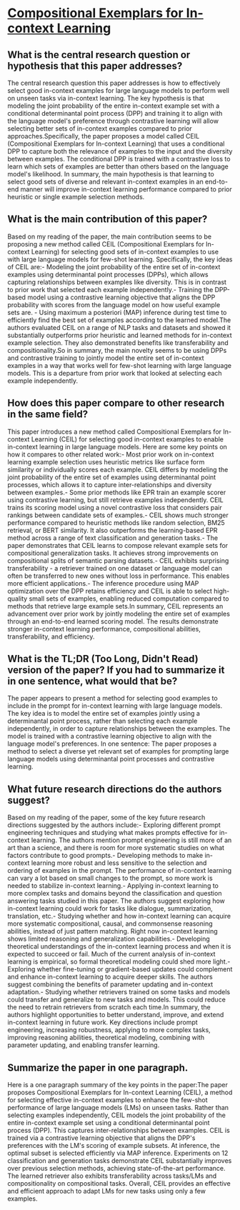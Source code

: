 # [Compositional Exemplars for In-context Learning](https://arxiv.org/abs/2302.05698)

## What is the central research question or hypothesis that this paper addresses?

The central research question this paper addresses is how to effectively select good in-context examples for large language models to perform well on unseen tasks via in-context learning. The key hypothesis is that modeling the joint probability of the entire in-context example set with a conditional determinantal point process (DPP) and training it to align with the language model's preference through contrastive learning will allow selecting better sets of in-context examples compared to prior approaches.Specifically, the paper proposes a model called CEIL (Compositional Exemplars for In-context Learning) that uses a conditional DPP to capture both the relevance of examples to the input and the diversity between examples. The conditional DPP is trained with a contrastive loss to learn which sets of examples are better than others based on the language model's likelihood. In summary, the main hypothesis is that learning to select good sets of diverse and relevant in-context examples in an end-to-end manner will improve in-context learning performance compared to prior heuristic or single example selection methods.


## What is the main contribution of this paper?

Based on my reading of the paper, the main contribution seems to be proposing a new method called CEIL (Compositional Exemplars for In-context Learning) for selecting good sets of in-context examples to use with large language models for few-shot learning. Specifically, the key ideas of CEIL are:- Modeling the joint probability of the entire set of in-context examples using determinantal point processes (DPPs), which allows capturing relationships between examples like diversity. This is in contrast to prior work that selected each example independently.- Training the DPP-based model using a contrastive learning objective that aligns the DPP probability with scores from the language model on how useful example sets are. - Using maximum a posteriori (MAP) inference during test time to efficiently find the best set of examples according to the learned model.The authors evaluated CEIL on a range of NLP tasks and datasets and showed it substantially outperforms prior heuristic and learned methods for in-context example selection. They also demonstrated benefits like transferability and compositionality.So in summary, the main novelty seems to be using DPPs and contrastive training to jointly model the entire set of in-context examples in a way that works well for few-shot learning with large language models. This is a departure from prior work that looked at selecting each example independently.


## How does this paper compare to other research in the same field?

This paper introduces a new method called Compositional Exemplars for In-context Learning (CEIL) for selecting good in-context examples to enable in-context learning in large language models. Here are some key points on how it compares to other related work:- Most prior work on in-context learning example selection uses heuristic metrics like surface form similarity or individually scores each example. CEIL differs by modeling the joint probability of the entire set of examples using determinantal point processes, which allows it to capture inter-relationships and diversity between examples.- Some prior methods like EPR train an example scorer using contrastive learning, but still retrieve examples independently. CEIL trains its scoring model using a novel contrastive loss that considers pair rankings between candidate sets of examples.- CEIL shows much stronger performance compared to heuristic methods like random selection, BM25 retrieval, or BERT similarity. It also outperforms the learning-based EPR method across a range of text classification and generation tasks.- The paper demonstrates that CEIL learns to compose relevant example sets for compositional generalization tasks. It achieves strong improvements on compositional splits of semantic parsing datasets.- CEIL exhibits surprising transferability - a retriever trained on one dataset or language model can often be transferred to new ones without loss in performance. This enables more efficient applications.- The inference procedure using MAP optimization over the DPP retains efficiency and CEIL is able to select high-quality small sets of examples, enabling reduced computation compared to methods that retrieve large example sets.In summary, CEIL represents an advancement over prior work by jointly modeling the entire set of examples through an end-to-end learned scoring model. The results demonstrate stronger in-context learning performance, compositional abilities, transferability, and efficiency.


## What is the TL;DR (Too Long, Didn't Read) version of the paper? If you had to summarize it in one sentence, what would that be?

The paper appears to present a method for selecting good examples to include in the prompt for in-context learning with large language models. The key idea is to model the entire set of examples jointly using a determinantal point process, rather than selecting each example independently, in order to capture relationships between the examples. The model is trained with a contrastive learning objective to align with the language model's preferences. In one sentence: The paper proposes a method to select a diverse yet relevant set of examples for prompting large language models using determinantal point processes and contrastive learning.


## What future research directions do the authors suggest?

Based on my reading of the paper, some of the key future research directions suggested by the authors include:- Exploring different prompt engineering techniques and studying what makes prompts effective for in-context learning. The authors mention prompt engineering is still more of an art than a science, and there is room for more systematic studies on what factors contribute to good prompts.- Developing methods to make in-context learning more robust and less sensitive to the selection and ordering of examples in the prompt. The performance of in-context learning can vary a lot based on small changes to the prompt, so more work is needed to stabilize in-context learning.- Applying in-context learning to more complex tasks and domains beyond the classification and question answering tasks studied in this paper. The authors suggest exploring how in-context learning could work for tasks like dialogue, summarization, translation, etc.- Studying whether and how in-context learning can acquire more systematic compositional, causal, and commonsense reasoning abilities, instead of just pattern matching. Right now in-context learning shows limited reasoning and generalization capabilities.- Developing theoretical understandings of the in-context learning process and when it is expected to succeed or fail. Much of the current analysis of in-context learning is empirical, so formal theoretical modeling could shed more light.- Exploring whether fine-tuning or gradient-based updates could complement and enhance in-context learning to acquire deeper skills. The authors suggest combining the benefits of parameter updating and in-context adaptation.- Studying whether retrievers trained on some tasks and models could transfer and generalize to new tasks and models. This could reduce the need to retrain retrievers from scratch each time.In summary, the authors highlight opportunities to better understand, improve, and extend in-context learning in future work. Key directions include prompt engineering, increasing robustness, applying to more complex tasks, improving reasoning abilities, theoretical modeling, combining with parameter updating, and enabling transfer learning.


## Summarize the paper in one paragraph.

Here is a one paragraph summary of the key points in the paper:The paper proposes Compositional Exemplars for In-context Learning (CEIL), a method for selecting effective in-context examples to enhance the few-shot performance of large language models (LMs) on unseen tasks. Rather than selecting examples independently, CEIL models the joint probability of the entire in-context example set using a conditional determinantal point process (DPP). This captures inter-relationships between examples. CEIL is trained via a contrastive learning objective that aligns the DPP's preferences with the LM's scoring of example subsets. At inference, the optimal subset is selected efficiently via MAP inference. Experiments on 12 classification and generation tasks demonstrate CEIL substantially improves over previous selection methods, achieving state-of-the-art performance. The learned retriever also exhibits transferability across tasks/LMs and compositionality on compositional tasks. Overall, CEIL provides an effective and efficient approach to adapt LMs for new tasks using only a few examples.
